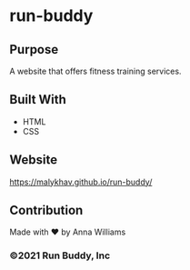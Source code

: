 # run-buddy
## Purpose
A website that offers fitness training services.

## Built With
* HTML
* CSS

## Website
https://malykhav.github.io/run-buddy/

## Contribution
Made with ❤️ by Anna Williams

### ©️2021 Run Buddy, Inc
